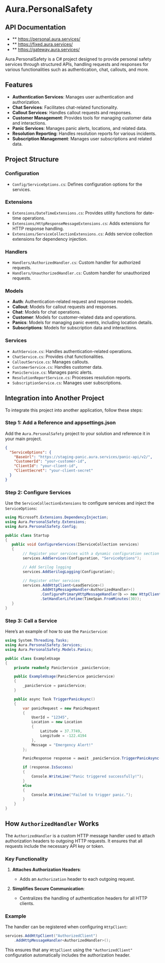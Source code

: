 
# Aura.PersonalSafety

## API Documentation

- ** https://personal.aura.services/
- ** https://fixed.aura.services/
- ** https://gateway.aura.services/

Aura.PersonalSafety is a C# project designed to provide personal safety services through structured APIs, 
handling requests and responses for various functionalities such as authentication, chat, callouts, and more.

## Features

- **Authentication Services**: Manages user authentication and authorization.
- **Chat Services**: Facilitates chat-related functionality.
- **Callout Services**: Handles callout requests and responses.
- **Customer Management**: Provides tools for managing customer data and interactions.
- **Panic Services**: Manages panic alerts, locations, and related data.
- **Resolution Reporting**: Handles resolution reports for various incidents.
- **Subscription Management**: Manages user subscriptions and related data.

## Project Structure

### Configuration
- `Config/ServiceOptions.cs`: Defines configuration options for the services.

### Extensions
- `Extensions/DateTimeExtensions.cs`: Provides utility functions for date-time operations.
- `Extensions/HttpResponseMessageExtensions.cs`: Adds extensions for HTTP response handling.
- `Extensions/ServiceCollectionExtensions.cs`: Adds service collection extensions for dependency injection.

### Handlers
- `Handlers/AuthorizedHandler.cs`: Custom handler for authorized requests.
- `Handlers/UnauthorizedHandler.cs`: Custom handler for unauthorized requests.

### Models
- **Auth**: Authentication-related request and response models.
- **Callout**: Models for callout requests and responses.
- **Chat**: Models for chat operations.
- **Customer**: Models for customer-related data and operations.
- **Panics**: Models for managing panic events, including location details.
- **Subscriptions**: Models for subscription data and interactions.

### Services
- `AuthService.cs`: Handles authentication-related operations.
- `ChatService.cs`: Provides chat functionalities.
- `CalloutService.cs`: Manages callouts.
- `CustomerService.cs`: Handles customer data.
- `PanicService.cs`: Manages panic alerts.
- `ResolutionReportService.cs`: Processes resolution reports.
- `SubscriptionService.cs`: Manages user subscriptions.

## Integration into Another Project

To integrate this project into another application, follow these steps:

### Step 1: Add a Reference and appsettings.json

Add the `Aura.PersonalSafety` project to your solution and reference it in your main project.
```json
{
  "ServiceOptions": {
    "BaseUrl": "https://staging-panic.aura.services/panic-api/v2/",
    "CustomerId": "your-customer-id",
    "ClientId": "your-client-id",
    "ClientSecret": "your-client-secret"
  }
}
```

### Step 2: Configure Services

Use the `ServiceCollectionExtensions` to configure services and inject the `ServiceOptions`:

```csharp
using Microsoft.Extensions.DependencyInjection;
using Aura.PersonalSafety.Extensions;
using Aura.PersonalSafety.Config;

public class Startup
{
   public void ConfigureServices(IServiceCollection services)
   {
        // Register your services with a dynamic configuration section name
        services.AddServices(Configuration, "ServiceOptions");

        // Add Serilog logging
        services.AddSerilogLogging(Configuration);

        // Register other services
        services.AddHttpClient<LeadService>()
                .AddHttpMessageHandler<AuthorizedHandler>()
                .ConfigurePrimaryHttpMessageHandler(b => new HttpClientHandler() { AllowAutoRedirect = false })
                .SetHandlerLifetime(TimeSpan.FromMinutes(30));
   }
}
```

### Step 3: Call a Service

Here’s an example of how to use the `PanicService`:

```csharp
using System.Threading.Tasks;
using Aura.PersonalSafety.Services;
using Aura.PersonalSafety.Models.Panics;

public class ExampleUsage
{
    private readonly PanicService _panicService;

    public ExampleUsage(PanicService panicService)
    {
        _panicService = panicService;
    }

    public async Task TriggerPanicAsync()
    {
        var panicRequest = new PanicRequest
        {
            UserId = "12345",
            Location = new Location
            {
                Latitude = 37.7749,
                Longitude = -122.4194
            },
            Message = "Emergency Alert!"
        };

        PanicResponse response = await _panicService.TriggerPanicAsync(panicRequest);

        if (response.IsSuccess)
        {
            Console.WriteLine("Panic triggered successfully!");
        }
        else
        {
            Console.WriteLine("Failed to trigger panic.");
        }
    }
}
```

## How `AuthorizedHandler` Works

The `AuthorizedHandler` is a custom HTTP message handler used to attach authorization headers to outgoing HTTP requests. It ensures that all requests include the necessary API key or token.

### Key Functionality

1. **Attaches Authorization Headers**: 
   - Adds an `Authorization` header to each outgoing request.

2. **Simplifies Secure Communication**:
   - Centralizes the handling of authentication headers for all HTTP clients.

### Example

The handler can be registered when configuring `HttpClient`:

```csharp
services.AddHttpClient("AuthorizedClient")
    .AddHttpMessageHandler<AuthorizedHandler>();
```

This ensures that any `HttpClient` using the `"AuthorizedClient"` configuration automatically includes the authorization header.
